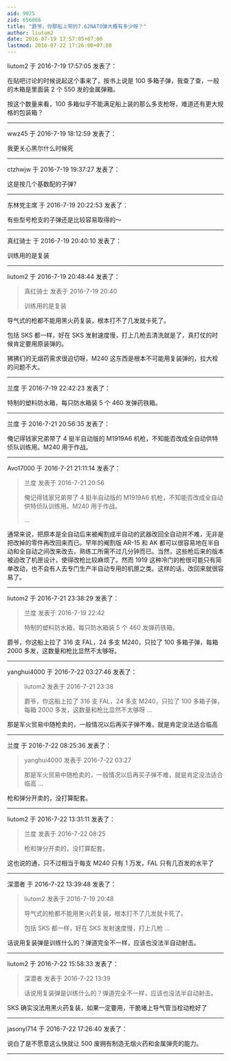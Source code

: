 ```yaml
---
aid: 9025
zid: 656066
title: "爵爷，你那船上带的7.62NATO弹大概有多少呀？"
author: liutom2
date: 2016-07-19 17:57:05+07:00
lastmod: 2016-07-22 17:26:00+07:00
---
```


liutom2 于 2016-7-19 17:57:05 发表了：

在贴吧讨论的时候说起这个事来了，按书上说是 100 多箱子弹，我查了查，一般的木箱是里面装 2 个 550 发的金属弹箱。

按这个数量来看，100 多箱似乎不能满足船上装的那么多支枪呀，难道还有更大规格的包装箱？

---

wwz45 于 2016-7-19 18:12:59 发表了：

我更关心黑尔什么时候死

---

ctzhwjw 于 2016-7-19 19:37:27 发表了：

这是按几个基数配的子弹?

---

东林党主席 于 2016-7-19 20:22:53 发表了：

有些型号枪支的子弹还是比较容易取得的～

---

真红骑士 于 2016-7-19 20:40:10 发表了：

训练用的是复装

---

liutom2 于 2016-7-19 20:48:44 发表了：

> 真红骑士 发表于 2016-7-19 20:40
>
> 训练用的是复装

导气式的枪都不能用黑火药复装，根本打不了几发就卡死了。

包括 SKS 都一样，好在 SKS 发射速度慢，打上几枪去清洗就是了，真打仗的时候肯定要用原装弹的。

狒狒们的无烟药需求很迫切呀，M240 这东西是根本不可能用复装弹的，拉大栓的问题不大。

---

兰度 于 2016-7-19 22:42:23 发表了：

特制的塑料防水箱，每只防水箱装 5 个 460 发弹药铁箱。

---

兰度 于 2016-7-21 20:56:35 发表了：

俺记得钱家兄弟带了 4 挺半自动版的 M1919A6 机枪，不知能否改成全自动供特侦队训练用。M240 用于作战。

---

Avo17000 于 2016-7-21 21:11:14 发表了：

> 兰度 发表于 2016-7-21 20:56
>
> 俺记得钱家兄弟带了 4 挺半自动版的 M1919A6 机枪，不知能否改成全自动供特侦队训练用。M240 用于作战。
>
> ...

通常来说，把原本是全自动后来被阉割成半自动的武器改回全自动并不难，无非是把改掉的零件再改回来而已。早年的阉割版 AR-15 和 AK 都可以很容易地在半自动和全自动之间改来改去，熟练工所需不过几分钟而已。当然，这些枪后来的版本被迫改了机匣设计，使得改枪比较麻烦了。然而 1919 这种冷门的枪很可能只有简单改动，也不会有人去专门生产半自动专用的机匣之类。这样的话，改回来就很容易了。

---

liutom2 于 2016-7-21 23:38:29 发表了：

> 兰度 发表于 2016-7-19 22:42
>
> 特制的塑料防水箱，每只防水箱装 5 个 460 发弹药铁箱。

爵爷，你这船上拉了 316 支 FAL，24 多支 M240，只拉了 100 多箱子弹，每箱 2000 多发，这数量和枪比显然不太够呀。

---

yanghui4000 于 2016-7-22 03:27:46 发表了：

> liutom2 发表于 2016-7-21 23:38
>
> 爵爷，你这船上拉了 316 支 FAL，24 多支 M240，只拉了 100 多箱子弹，每箱 2000 多发，这数量和枪比显然不太够呀 ...

那是军火贸易中随枪卖的，一般情况以后再买子弹不难，就是肯定没法适合临高

---

兰度 于 2016-7-22 08:25:36 发表了：

> yanghui4000 发表于 2016-7-22 03:27
>
> 那是军火贸易中随枪卖的，一般情况以后再买子弹不难，就是肯定没法适合临高 ...

枪和弹分开卖的，没打算配套。

---

liutom2 于 2016-7-22 13:31:11 发表了：

> 兰度 发表于 2016-7-22 08:25
>
> 枪和弹分开卖的，没打算配套。

这也说的通，只不过相当于每支 M240 只有 1 万发，FAL 只有几百发的水平了

---

深潜者 于 2016-7-22 13:39:48 发表了：

> liutom2 发表于 2016-7-19 20:48
>
> 导气式的枪都不能用黑火药复装，根本打不了几发就卡死了。
>
> 包括 SKS 都一样，好在 SKS 发射速度慢，打上几枪 ...

话说用复装弹是训练什么的？弹道完全不一样，应该也没法半自动射击。

---

liutom2 于 2016-7-22 15:58:33 发表了：

> 深潜者 发表于 2016-7-22 13:39
>
> 话说用复装弹是训练什么的？弹道完全不一样，应该也没法半自动射击。

SKS 确实没法用黑火药复装，如果一定要用，干脆堵上导气管当栓动枪好了

---

jasonyl714 于 2016-7-22 17:26:40 发表了：

说白了是不愿意这么快就让 500 废拥有制造无烟火药和金属弹壳的能力。

---

